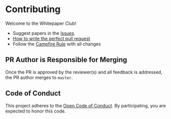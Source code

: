 # Contributing

Welcome to the Whitepaper Club!

* Suggest papers in the [Issues](https://github.com/Finhaven/whitepaper-club/issues/new).
* [How to write the perfect pull request](https://github.com/blog/1943-how-to-write-the-perfect-pull-request)
* Follow the [Campfire Rule](http://programmer.97things.oreilly.com/wiki/index.php/The_Boy_Scout_Rule) with all changes

## PR Author is Responsible for Merging

Once the PR is approved by the reviewer(s) and all feedback is addressed, the PR author merges to `master`.

## Code of Conduct
This project adheres to the [Open Code of Conduct](http://todogroup.org/opencodeofconduct/#finhaven-whitepaper-club/). By participating, you are expected to honor this code.
